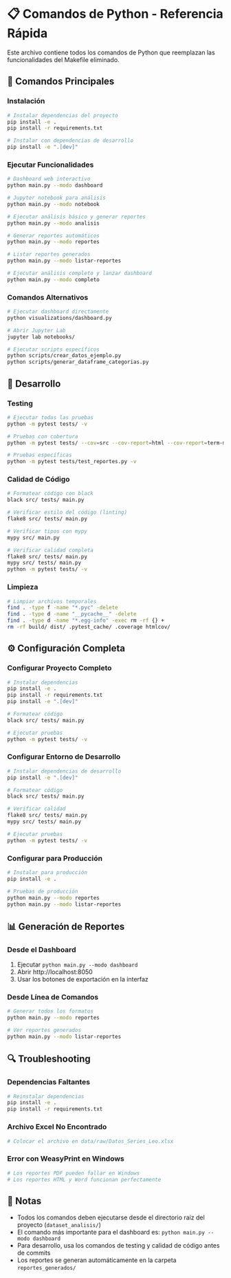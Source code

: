 # 📋 Comandos de Python - Referencia Rápida

Este archivo contiene todos los comandos de Python que reemplazan las funcionalidades del Makefile eliminado.

## 🚀 Comandos Principales

### **Instalación**
```bash
# Instalar dependencias del proyecto
pip install -e .
pip install -r requirements.txt

# Instalar con dependencias de desarrollo
pip install -e ".[dev]"
```

### **Ejecutar Funcionalidades**
```bash
# Dashboard web interactivo
python main.py --modo dashboard

# Jupyter notebook para análisis
python main.py --modo notebook

# Ejecutar análisis básico y generar reportes
python main.py --modo analisis

# Generar reportes automáticos
python main.py --modo reportes

# Listar reportes generados
python main.py --modo listar-reportes

# Ejecutar análisis completo y lanzar dashboard
python main.py --modo completo
```

### **Comandos Alternativos**
```bash
# Ejecutar dashboard directamente
python visualizations/dashboard.py

# Abrir Jupyter Lab
jupyter lab notebooks/

# Ejecutar scripts específicos
python scripts/crear_datos_ejemplo.py
python scripts/generar_dataframe_categorias.py
```

## 🔧 Desarrollo

### **Testing**
```bash
# Ejecutar todas las pruebas
python -m pytest tests/ -v

# Pruebas con cobertura
python -m pytest tests/ --cov=src --cov-report=html --cov-report=term-missing

# Pruebas específicas
python -m pytest tests/test_reportes.py -v
```

### **Calidad de Código**
```bash
# Formatear código con black
black src/ tests/ main.py

# Verificar estilo del código (linting)
flake8 src/ tests/ main.py

# Verificar tipos con mypy
mypy src/ main.py

# Verificar calidad completa
flake8 src/ tests/ main.py
mypy src/ tests/ main.py
python -m pytest tests/ -v
```

### **Limpieza**
```bash
# Limpiar archivos temporales
find . -type f -name "*.pyc" -delete
find . -type d -name "__pycache__" -delete
find . -type d -name "*.egg-info" -exec rm -rf {} +
rm -rf build/ dist/ .pytest_cache/ .coverage htmlcov/
```

## ⚙️ Configuración Completa

### **Configurar Proyecto Completo**
```bash
# Instalar dependencias
pip install -e .
pip install -r requirements.txt
pip install -e ".[dev]"

# Formatear código
black src/ tests/ main.py

# Ejecutar pruebas
python -m pytest tests/ -v
```

### **Configurar Entorno de Desarrollo**
```bash
# Instalar dependencias de desarrollo
pip install -e ".[dev]"

# Formatear código
black src/ tests/ main.py

# Verificar calidad
flake8 src/ tests/ main.py
mypy src/ tests/ main.py

# Ejecutar pruebas
python -m pytest tests/ -v
```

### **Configurar para Producción**
```bash
# Instalar para producción
pip install -e .

# Pruebas de producción
python main.py --modo reportes
python main.py --modo listar-reportes
```

## 📊 Generación de Reportes

### **Desde el Dashboard**
1. Ejecutar `python main.py --modo dashboard`
2. Abrir http://localhost:8050
3. Usar los botones de exportación en la interfaz

### **Desde Línea de Comandos**
```bash
# Generar todos los formatos
python main.py --modo reportes

# Ver reportes generados
python main.py --modo listar-reportes
```

## 🔍 Troubleshooting

### **Dependencias Faltantes**
```bash
# Reinstalar dependencias
pip install -e .
pip install -r requirements.txt
```

### **Archivo Excel No Encontrado**
```bash
# Colocar el archivo en data/raw/Datos_Series_Leo.xlsx
```

### **Error con WeasyPrint en Windows**
```bash
# Los reportes PDF pueden fallar en Windows
# Los reportes HTML y Word funcionan perfectamente
```

## 📝 Notas

- Todos los comandos deben ejecutarse desde el directorio raíz del proyecto (`dataset_analisis/`)
- El comando más importante para el dashboard es: `python main.py --modo dashboard`
- Para desarrollo, usa los comandos de testing y calidad de código antes de commits
- Los reportes se generan automáticamente en la carpeta `reportes_generados/` 